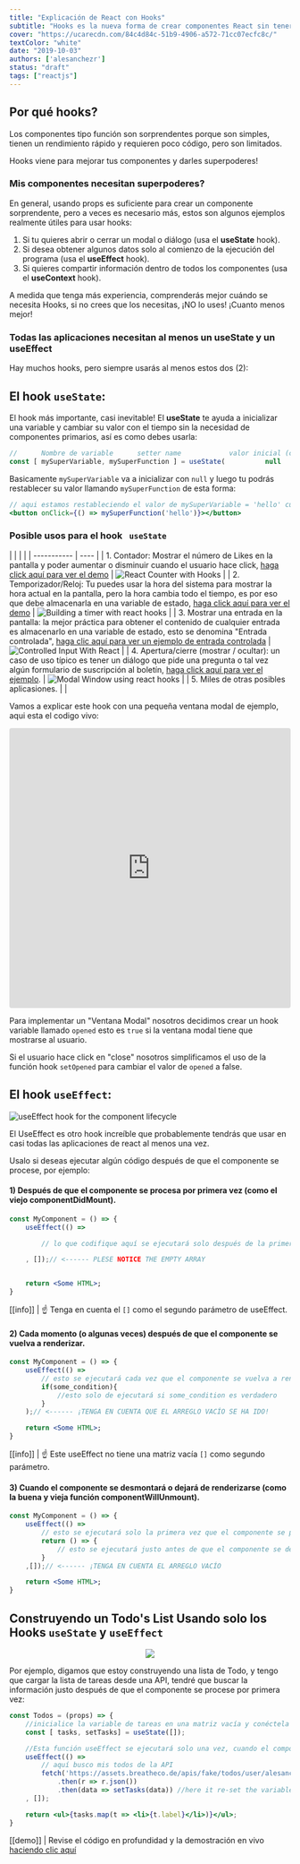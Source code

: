 ```yaml
---
title: "Explicación de React con Hooks"
subtitle: "Hooks es la nueva forma de crear componentes React sin tener que usar clases"
cover: "https://ucarecdn.com/84c4d84c-51b9-4906-a572-71cc07ecfc8c/"
textColor: "white"
date: "2019-10-03"
authors: ['alesanchezr']
status: "draft"
tags: ["reactjs"]
---
```


## Por qué hooks?

Los componentes tipo función son sorprendentes porque son simples, tienen un rendimiento rápido y requieren poco código, pero son limitados.

Hooks viene para mejorar tus componentes y darles superpoderes!

### Mis componentes necesitan superpoderes?

En general, usando props es suficiente para crear un componente sorprendente, pero a veces es necesario más, estos son algunos ejemplos realmente útiles para usar hooks:

1. Si tu quieres abrir o cerrar un modal o diálogo (usa el **useState** hook).
2. Si desea obtener algunos datos solo al comienzo de la ejecución del programa (usa el **useEffect** hook).
3. Si quieres compartir información dentro de todos los componentes (usa el **useContext** hook).

A medida que tenga más experiencia, comprenderás mejor cuándo se necesita Hooks, si no crees que los necesitas, ¡NO lo uses! ¡Cuanto menos mejor!

### Todas las aplicaciones necesitan al menos un <strong>useState</strong> y un <strong>useEffect</strong>

Hay muchos hooks, pero siempre usarás al menos estos dos (2):

## El hook `useState`:

El hook más importante, casi inevitable! El <strong>useState</strong> te ayuda a inicializar una variable y cambiar su valor con el tiempo sin la necesidad de componentes primarios, así es como debes usarla:
```jsx
//      Nombre de variable      setter name            valor inicial (cualquier valor)
const [ mySuperVariable, mySuperFunction ] = useState(          null        );
```

Basicamente `mySuperVariable` va a inicializar con `null` y luego tu podrás restablecer su valor llamando `mySuperFunction` de esta forma:

```jsx
// aqui estamos restableciendo el valor de mySuperVariable = 'hello' cuando el uso hace clic en un botón
<button onClick={() => mySuperFunction('hello')}></button>
```

### Posible usos para </strong>el hook ` useState` </strong>

|  |  |  |
| ----------- | ---- |
| 1. Contador: Mostrar el número de Likes en la pantalla y poder aumentar o disminuir cuando el usuario hace click, [haga click aquí para ver el demo](https://codesandbox.io/s/wild-pond-soxu8?fontsize=14) | ![React Counter with Hooks](https://ucarecdn.com/af747595-cf02-42ca-a6bf-00c0c512ef40/reactcounterhooks.gif) |
| 2. Temporizador/Reloj: Tu puedes usar la hora del sistema para mostrar la hora actual en la pantalla, pero la hora cambia todo el tiempo, es por eso que debe almacenarla en una variable de estado, [haga click aquí para ver el demo](https://codesandbox.io/s/hungry-paper-kkh7g?fontsize=14) | ![Building a timer with react hooks](https://ucarecdn.com/763d40a2-d4ea-4cf5-a2cd-dc777f71efcb/timerreacthooks.gif) |
| 3. Mostrar una entrada en la pantalla: la mejor práctica para obtener el contenido de cualquier entrada es almacenarlo en una variable de estado, esto se denomina "Entrada controlada", [haga clic aquí para ver un ejemplo de entrada controlada](https://codesandbox.io/s/brave-albattani-irhy7?fontsize=14) | ![Controlled Input With React](https://ucarecdn.com/d1347307-d440-464f-a793-7a457e9903ad/controlledinputreact.gif) |
| 4. Apertura/cierre (mostrar / ocultar): un caso de uso típico es tener un diálogo que pide una pregunta o tal vez algún formulario de suscripción al boletín, [haga click aquí para ver el ejemplo](https://codesandbox.io/s/modal-window-component-with-hooks-vb6de?fontsize=14). | ![Modal Window using react hooks](https://ucarecdn.com/03d2c2c4-f510-4088-9bb0-1665dbfe8a68/modalwindowhooks.gif) |
| 5. Miles de otras posibles aplicasiones. | |

Vamos a explicar este hook con una pequeña ventana modal de ejemplo, aqui esta el codigo vivo:

<iframe src="https://codesandbox.io/embed/goofy-sutherland-vb6de?fontsize=14" title="Modal with hooks" allow="geolocation; microphone; camera; midi; vr; accelerometer; gyroscope; payment; ambient-light-sensor; encrypted-media; usb" style="width:100%; height:500px; border:0; border-radius: 4px; overflow:hidden;" sandbox="allow-modals allow-forms allow-popups allow-scripts allow-same-origin"></iframe>

Para implementar un "Ventana Modal" nosotros decidimos crear un hook variable llamado `opened` esto es `true` si la ventana modal tiene que mostrarse al usuario.

Si el usuario hace click en "close" nosotros simplificamos el uso de la función hook `setOpened` para cambiar el valor de `opened` a false.

## El hook `useEffect`:

![useEffect hook for the component lifecycle](https://ucarecdn.com/945ae0a2-2495-4955-9e9a-46fdd3efc682/componentlifecyclehooks.png)

El UseEffect es otro hook increíble que probablemente tendrás que usar en casi todas las aplicaciones de react al menos una vez.

Usalo si deseas ejecutar algún código después de que el componente se procese, por ejemplo:

#### 1) Después de que el componente se procesa por primera vez (como el viejo componentDidMount).
```jsx
const MyComponent = () => {
    useEffect(() =>

        // lo que codifique aquí se ejecutará solo después de la primera vez que el componente se procese

    , []);// <------ PLESE NOTICE THE EMPTY ARRAY


    return <Some HTML>;
}
```
[[info]]
| :point_up: Tenga en cuenta el `[]` como el segundo parámetro de useEffect.

#### 2) Cada momento (o algunas veces) después de que el componente se vuelva a renderizar.
```jsx
const MyComponent = () => {
    useEffect(() =>
        // esto se ejecutará cada vez que el componente se vuelva a renderizar
        if(some_condition){
            //esto solo de ejecutará si some_condition es verdadero
        }
    );// <------ ¡TENGA EN CUENTA QUE EL ARREGLO VACÍO SE HA IDO!

    return <Some HTML>;
}
```
[[info]]
| :point_up: Este useEffect no tiene una matriz vacía `[]` como segundo parámetro.

#### 3) Cuando el componente se desmontará o dejará de renderizarse (como la buena y vieja función componentWillUnmount).
```jsx
const MyComponent = () => {
    useEffect(() =>
        // esto se ejecutará solo la primera vez que el componente se procese.
        return () => {
            // esto se ejecutará justo antes de que el componente se desmonte
        }
    ,[]);// <------ ¡TENGA EN CUENTA EL ARREGLO VACÍO

    return <Some HTML>;
}
```

## Construyendo un Todo's List Usando solo los Hooks `useState` y `useEffect`

<p align="center">
    <img src="https://ucarecdn.com/41f4a2be-380f-47af-acab-d479acf80921/todolisthooks.gif">
</p>

Por ejemplo, digamos que estoy construyendo una lista de Todo, y tengo que cargar la lista de tareas desde una API, tendré que buscar la información justo después de que el componente se procese por primera vez:

```jsx
const Todos = (props) => {
    //inicialice la variable de tareas en una matriz vacía y conéctela a la función setTasks
    const [ tasks, setTasks] = useState([]);

    //Esta función useEffect se ejecutará solo una vez, cuando el componente finalmente se cargue la primera vez.
    useEffect(() =>
        // aquí busco mis todos de la API
        fetch('https://assets.breatheco.de/apis/fake/todos/user/alesanchezr')
            .then(r => r.json())
            .then(data => setTasks(data)) //here it re-set the variable tasks with the incoming data
    , []);

    return <ul>{tasks.map(t => <li>{t.label}</li>)}</ul>;
}
```
[[demo]]
| Revise el código en profundidad y la demostración en vivo [haciendo clic aquí](https://codesandbox.io/s/xenodochial-varahamihira-egh86?fontsize=14)
